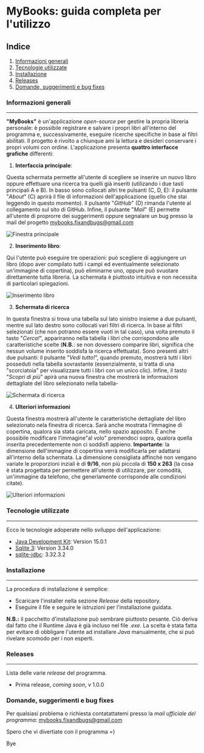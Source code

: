 # MyBooks: guida completa per l'utilizzo
## Indice
1. [Informazioni generali](#informazioni-generali)
2. [Tecnologie utilizzate](#tecnologie-utilizzate)
3. [Installazione](#installazione)
4. [Releases](#releases)
4. [Domande, suggerimenti e bug fixes](#domande-suggerimenti-e-bug-fixes)

### Informazioni generali
***
**"MyBooks"** è un'applicazione *open-source* per gestire la propria libreria personale: è possibile registrare e salvare i propri libri all'interno del programma
e, successivamente, eseguire ricerche specifiche in base ai filtri abilitati.
Il progetto è rivolto a chiunque ami la lettura e desideri conservare i propri volumi con ordine.
L'applicazione presenta **quattro interfacce grafiche** differenti:

1) **Interfaccia principale**: 

Questa schermata permette all'utente di scegliere se inserire un nuovo libro oppure effettuare una ricerca tra quelli già inseriti (utilizando i due tasti principali A e B).
In basso sono collocati altri tre pulsanti (C, D, E): il pulsante "*About*" (C) aprirà il file di informazioni dell'applicazione (quello che stai leggendo in questo momento).
Il pulsante "*GitHub*" (D) rimanda l'utente al collegamento sul sito di GitHub.
Infine, il pulsante "*Mail*" (E) permette all'utente di proprorre dei suggerimenti oppure segnalare un bug presso la mail del progetto mybooks.fixandbugs@gmail.com



![Finestra principale](https://github.com/RichardBoy05/MyBooks/blob/main/res/window1.png)



2) **Inserimento libro**: 

Qui l'utente può eseguire tre operazioni: può scegliere di aggiungere un libro (dopo aver compilato tutti i campi ed eventualmente selezionato un'immagine di copertina),
può eliminarne uno, oppure può svuotare direttamente tutta libreria. La schermata è piuttosto intuitiva e non necessita di particolari spiegazioni.



![Inserimento libro](https://github.com/RichardBoy05/MyBooks/blob/main/res/window2.png)


3) **Schermata di ricerca**

In questa finestra si trova una tabella sul lato sinistro insieme a due pulsanti, mentre sul lato destro sono collocati vari filtri di ricerca.
In base ai filtri selezionati (che non potranno essere vuoti in tal caso), una volta premuto il tasto "*Cerca!*", appariranno nella tabella i libri che corrispondono alle caratteristiche scelte (**N.B.**: se non dovessero comparire libri, significa che nessun volume inserito soddisfa la ricerca effettuata).
Sono presenti altri due pulsanti: il pulsante "*Vedi tutto!*", quando premuto, mostrerà tutti i libri posseduti nella tabella sovrastante (essenzialmente, si tratta di una "scorciatoia" per visualizzare tutti i libri con un unico clic).
Infine, il tasto "*Scopri di più*" apirà una nuova finestra che mostrerà le informazioni dettagliate del libro selezionato nella tabella-


![Schermata di ricerca](https://github.com/RichardBoy05/MyBooks/blob/main/res/window3.png)



4) **Ulteriori informazioni**

Questa finestra mostrerà all'utente le caratteristiche dettagliate del libro selezionato nela finestra di ricerca.
Sarà anche mostrata l'immagine di copertina, qualora sia stata caricata, nello spazio apposito. È anche possibile modificare l'immagine"al volo" premendoci sopra, qualora quella inserita precedentemente non ci soddisfi appieno.
**Importante**: la dimensione dell'immagine di copertina verrà modificarla per adattarsi all'interno della schermata. La dimensione consigliata affinché non vengano variate le proporzioni inziali è di **9/16**, non più piccola di **150 x 263** (la cosa è stata progettata per permettere all'utente di utilizzare, per comodità, un'immagine da telefono, che generlamente corrisponde alle condizioni citate).


![Ulteriori informazioni](https://github.com/RichardBoy05/MyBooks/blob/main/res/window4.png)


### Tecnologie utilizzate
***
Ecco le tecnologie adoperate nello sviluppo dell'applicazione:
* [Java Development Kit](https://www.oracle.com/it/java/technologies/javase-jdk15-doc-downloads.html): Version 15.0.1 
* [Sqlite 3](https://www.sqlite.org/download.html): Version 3.34.0
* [sqlite-jdbc](https://github.com/xerial/sqlite-jdbc/releases): 3.32.3.2

### Installazione
***
La procedura di installazione è semplice:
* Scaricare l'installer nella sezione *Release* della repository.
* Eseguire il file e seguire le istruzioni per l'installazione guidata.

**N.B.:** il pacchetto d'installazione può sembrare piuttosto pesante. Ciò deriva dal fatto che il Runtime Java è già incluso nel file *.exe*.
La scelta è stata fatta per evitare di obbligare l'utente ad installare *Java* manualmente, che si può rivelare scomodo per i non esperti.

### Releases
***
Lista delle varie *release* del programma.
* Prima release, *coming soon*, v 1.0.0

### Domande, suggerimenti e bug fixes

Per qualsiasi problema o richiesta contatattatemi presso la *mail ufficiale del programma*: mybooks.fixandbugs@gmail.com

Spero che vi divertiate con il programma =)

Bye
